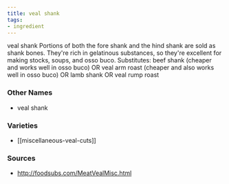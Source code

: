 ```yaml
---
title: veal shank
tags:
- ingredient
---
```

veal shank Portions of both the fore shank and the hind shank are sold as shank bones. They're rich in gelatinous substances, so they're excellent for making stocks, soups, and osso buco. Substitutes: beef shank (cheaper and works well in osso buco) OR veal arm roast (cheaper and also works well in osso buco) OR lamb shank OR veal rump roast

### Other Names

* veal shank

### Varieties

* [[miscellaneous-veal-cuts]]

### Sources
* http://foodsubs.com/MeatVealMisc.html
